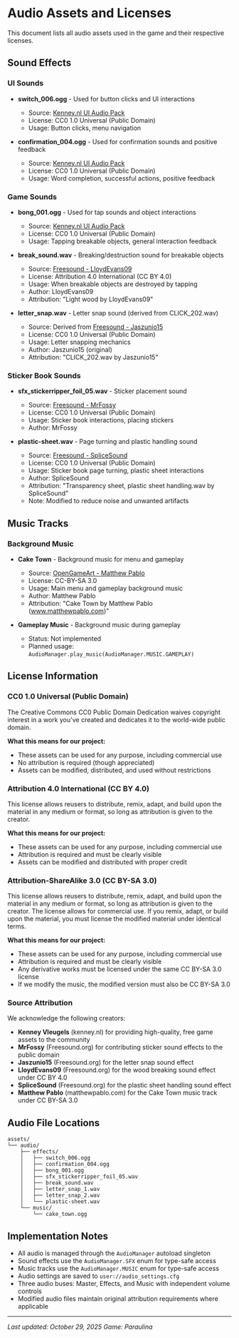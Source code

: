 # Audio Assets and Licenses

This document lists all audio assets used in the game and their respective licenses.

## Sound Effects

### UI Sounds

- **switch_006.ogg** - Used for button clicks and UI interactions
  - Source: [Kenney.nl UI Audio Pack](https://www.kenney.nl/assets/interface-sounds)
  - License: CC0 1.0 Universal (Public Domain)
  - Usage: Button clicks, menu navigation

- **confirmation_004.ogg** - Used for confirmation sounds and positive feedback
  - Source: [Kenney.nl UI Audio Pack](https://www.kenney.nl/assets/interface-sounds)
  - License: CC0 1.0 Universal (Public Domain)
  - Usage: Word completion, successful actions, positive feedback

### Game Sounds

- **bong_001.ogg** - Used for tap sounds and object interactions
  - Source: [Kenney.nl UI Audio Pack](https://www.kenney.nl/assets/interface-sounds)
  - License: CC0 1.0 Universal (Public Domain)
  - Usage: Tapping breakable objects, general interaction feedback
  
- **break_sound.wav** - Breaking/destruction sound for breakable objects
  - Source: [Freesound - LloydEvans09](https://freesound.org/s/185846/)
  - License: Attribution 4.0 International (CC BY 4.0)
  - Usage: When breakable objects are destroyed by tapping
  - Author: LloydEvans09
  - Attribution: "Light wood by LloydEvans09"

- **letter_snap.wav** - Letter snap sound (derived from CLICK_202.wav)
  - Source: Derived from [Freesound - Jaszunio15](https://freesound.org/s/421416/)
  - License: CC0 1.0 Universal (Public Domain)
  - Usage: Letter snapping mechanics
  - Author: Jaszunio15 (original)
  - Attribution: "CLICK_202.wav by Jaszunio15"

### Sticker Book Sounds

- **sfx_stickerripper_foil_05.wav** - Sticker placement sound
  - Source: [Freesound - MrFossy](https://freesound.org/people/MrFossy/sounds/590323/)
  - License: CC0 1.0 Universal (Public Domain)
  - Usage: Sticker book interactions, placing stickers
  - Author: MrFossy

- **plastic-sheet.wav** - Page turning and plastic handling sound
  - Source: [Freesound - SpliceSound](https://freesound.org/s/188220/)
  - License: CC0 1.0 Universal (Public Domain)
  - Usage: Sticker book page turning, plastic sheet interactions
  - Author: SpliceSound
  - Attribution: "Transparency sheet, plastic sheet handling.wav by SpliceSound"
  - Note: Modified to reduce noise and unwanted artifacts

## Music Tracks

### Background Music
- **Cake Town** - Background music for menu and gameplay
  - Source: [OpenGameArt - Matthew Pablo](https://opengameart.org/content/caketown-cuteplayful)
  - License: CC-BY-SA 3.0
  - Usage: Main menu and gameplay background music
  - Author: Matthew Pablo
  - Attribution: "Cake Town by Matthew Pablo (www.matthewpablo.com)"

- **Gameplay Music** - Background music during gameplay
  - Status: Not implemented
  - Planned usage: `AudioManager.play_music(AudioManager.MUSIC.GAMEPLAY)`

## License Information

### CC0 1.0 Universal (Public Domain)
The Creative Commons CC0 Public Domain Dedication waives copyright interest in a work you've created and dedicates it to the world-wide public domain.

**What this means for our project:**
- These assets can be used for any purpose, including commercial use
- No attribution is required (though appreciated)
- Assets can be modified, distributed, and used without restrictions

### Attribution 4.0 International (CC BY 4.0)
This license allows reusers to distribute, remix, adapt, and build upon the material in any medium or format, so long as attribution is given to the creator.

**What this means for our project:**
- These assets can be used for any purpose, including commercial use
- Attribution is required and must be clearly visible
- Assets can be modified and distributed with proper credit

### Attribution-ShareAlike 3.0 (CC BY-SA 3.0)
This license allows reusers to distribute, remix, adapt, and build upon the material in any medium or format, so long as attribution is given to the creator. The license allows for commercial use. If you remix, adapt, or build upon the material, you must license the modified material under identical terms.

**What this means for our project:**
- These assets can be used for any purpose, including commercial use
- Attribution is required and must be clearly visible
- Any derivative works must be licensed under the same CC BY-SA 3.0 license
- If we modify the music, the modified version must also be CC BY-SA 3.0

### Source Attribution
We acknowledge the following creators:
- **Kenney Vleugels** (kenney.nl) for providing high-quality, free game assets to the community
- **MrFossy** (Freesound.org) for contributing sticker sound effects to the public domain
- **Jaszunio15** (Freesound.org) for the letter snap sound effect
- **LloydEvans09** (Freesound.org) for the wood breaking sound effect under CC BY 4.0
- **SpliceSound** (Freesound.org) for the plastic sheet handling sound effect
- **Matthew Pablo** (matthewpablo.com) for the Cake Town music track under CC BY-SA 3.0

## Audio File Locations
```
assets/
└── audio/
    ├── effects/
    │   ├── switch_006.ogg
    │   ├── confirmation_004.ogg
    │   ├── bong_001.ogg
    │   ├── sfx_stickerripper_foil_05.wav
    │   ├── break_sound.wav
    │   ├── letter_snap_1.wav
    │   ├── letter_snap_2.wav
    │   └── plastic-sheet.wav
    └── music/
        └── cake_town.ogg
```

## Implementation Notes
- All audio is managed through the `AudioManager` autoload singleton
- Sound effects use the `AudioManager.SFX` enum for type-safe access
- Music tracks use the `AudioManager.MUSIC` enum for type-safe access
- Audio settings are saved to `user://audio_settings.cfg`
- Three audio buses: Master, Effects, and Music with independent volume controls
- Modified audio files maintain original attribution requirements where applicable

---

*Last updated: October 29, 2025*
*Game: Paraulina*